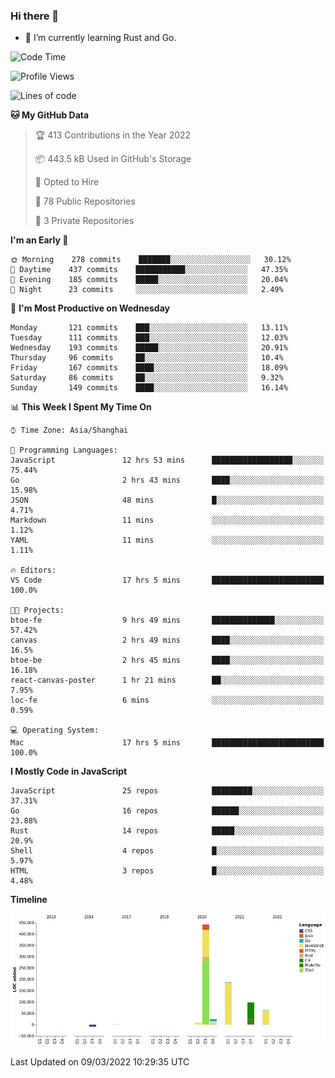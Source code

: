 ### Hi there 👋

- 🌱 I’m currently learning Rust and Go.

<!--START_SECTION:waka-->
![Code Time](http://img.shields.io/badge/Code%20Time-295%20hrs%2040%20mins-blue)

![Profile Views](http://img.shields.io/badge/Profile%20Views-0-blue)

![Lines of code](https://img.shields.io/badge/From%20Hello%20World%20I%27ve%20Written-823%20Thousand%20lines%20of%20code-blue)

**🐱 My GitHub Data** 

> 🏆 413 Contributions in the Year 2022
 > 
> 📦 443.5 kB Used in GitHub's Storage 
 > 
> 💼 Opted to Hire
 > 
> 📜 78 Public Repositories 
 > 
> 🔑 3 Private Repositories  
 > 
**I'm an Early 🐤** 

```text
🌞 Morning    278 commits    ███████░░░░░░░░░░░░░░░░░░   30.12% 
🌆 Daytime    437 commits    ███████████░░░░░░░░░░░░░░   47.35% 
🌃 Evening    185 commits    █████░░░░░░░░░░░░░░░░░░░░   20.04% 
🌙 Night      23 commits     ░░░░░░░░░░░░░░░░░░░░░░░░░   2.49%

```
📅 **I'm Most Productive on Wednesday** 

```text
Monday       121 commits    ███░░░░░░░░░░░░░░░░░░░░░░   13.11% 
Tuesday      111 commits    ███░░░░░░░░░░░░░░░░░░░░░░   12.03% 
Wednesday    193 commits    █████░░░░░░░░░░░░░░░░░░░░   20.91% 
Thursday     96 commits     ██░░░░░░░░░░░░░░░░░░░░░░░   10.4% 
Friday       167 commits    ████░░░░░░░░░░░░░░░░░░░░░   18.09% 
Saturday     86 commits     ██░░░░░░░░░░░░░░░░░░░░░░░   9.32% 
Sunday       149 commits    ████░░░░░░░░░░░░░░░░░░░░░   16.14%

```


📊 **This Week I Spent My Time On** 

```text
⌚︎ Time Zone: Asia/Shanghai

💬 Programming Languages: 
JavaScript               12 hrs 53 mins      ██████████████████░░░░░░░   75.44% 
Go                       2 hrs 43 mins       ████░░░░░░░░░░░░░░░░░░░░░   15.98% 
JSON                     48 mins             █░░░░░░░░░░░░░░░░░░░░░░░░   4.71% 
Markdown                 11 mins             ░░░░░░░░░░░░░░░░░░░░░░░░░   1.12% 
YAML                     11 mins             ░░░░░░░░░░░░░░░░░░░░░░░░░   1.11%

🔥 Editors: 
VS Code                  17 hrs 5 mins       █████████████████████████   100.0%

🐱‍💻 Projects: 
btoe-fe                  9 hrs 49 mins       ██████████████░░░░░░░░░░░   57.42% 
canvas                   2 hrs 49 mins       ████░░░░░░░░░░░░░░░░░░░░░   16.5% 
btoe-be                  2 hrs 45 mins       ████░░░░░░░░░░░░░░░░░░░░░   16.18% 
react-canvas-poster      1 hr 21 mins        ██░░░░░░░░░░░░░░░░░░░░░░░   7.95% 
loc-fe                   6 mins              ░░░░░░░░░░░░░░░░░░░░░░░░░   0.59%

💻 Operating System: 
Mac                      17 hrs 5 mins       █████████████████████████   100.0%

```

**I Mostly Code in JavaScript** 

```text
JavaScript               25 repos            █████████░░░░░░░░░░░░░░░░   37.31% 
Go                       16 repos            ██████░░░░░░░░░░░░░░░░░░░   23.88% 
Rust                     14 repos            █████░░░░░░░░░░░░░░░░░░░░   20.9% 
Shell                    4 repos             █░░░░░░░░░░░░░░░░░░░░░░░░   5.97% 
HTML                     3 repos             █░░░░░░░░░░░░░░░░░░░░░░░░   4.48%

```


**Timeline**

![Chart not found](https://raw.githubusercontent.com/elton/elton/main/charts/bar_graph.png) 


 Last Updated on 09/03/2022 10:29:35 UTC
<!--END_SECTION:waka-->

<!--
**elton/elton** is a ✨ _special_ ✨ repository because its `README.md` (this file) appears on your GitHub profile.

Here are some ideas to get you started:

- 🔭 I’m currently working on ...
- 🌱 I’m currently learning ...
- 👯 I’m looking to collaborate on ...
- 🤔 I’m looking for help with ...
- 💬 Ask me about ...
- 📫 How to reach me: ...
- 😄 Pronouns: ...
- ⚡ Fun fact: ...
-->
